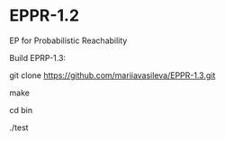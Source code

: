 # EPPR-1.2

EP for Probabilistic Reachability

Build EPRP-1.3:

git clone https://github.com/mariiavasileva/EPPR-1.3.git

make

cd bin

./test
